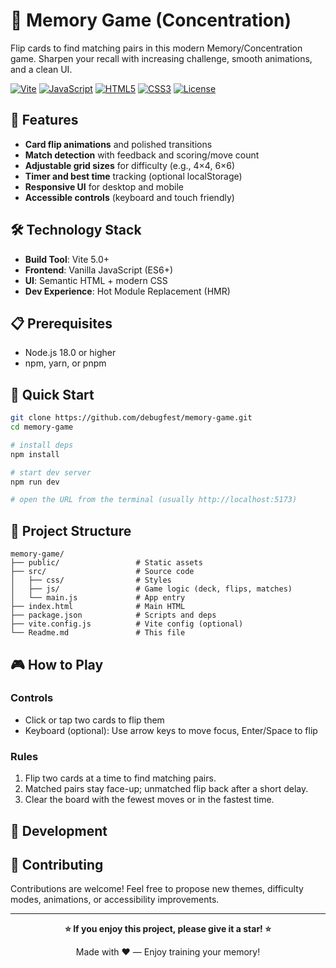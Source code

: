 # 🧠 Memory Game (Concentration)

Flip cards to find matching pairs in this modern Memory/Concentration game. Sharpen your recall with increasing challenge, smooth animations, and a clean UI.

[![Vite](https://img.shields.io/badge/Vite-5.0+-646CFF.svg)](https://vitejs.dev)
[![JavaScript](https://img.shields.io/badge/JavaScript-ES6+-F7DF1E.svg)](https://javascript.info)
[![HTML5](https://img.shields.io/badge/HTML5-Semantics-E34F26.svg)](https://developer.mozilla.org/en-US/docs/Web/HTML)
[![CSS3](https://img.shields.io/badge/CSS3-Modern-1572B6.svg)](https://developer.mozilla.org/en-US/docs/Web/CSS)
[![License](https://img.shields.io/badge/License-MIT-green.svg)](LICENSE)

## 🌟 Features

- **Card flip animations** and polished transitions
- **Match detection** with feedback and scoring/move count
- **Adjustable grid sizes** for difficulty (e.g., 4×4, 6×6)
- **Timer and best time** tracking (optional localStorage)
- **Responsive UI** for desktop and mobile
- **Accessible controls** (keyboard and touch friendly)

## 🛠️ Technology Stack

- **Build Tool**: Vite 5.0+
- **Frontend**: Vanilla JavaScript (ES6+)
- **UI**: Semantic HTML + modern CSS
- **Dev Experience**: Hot Module Replacement (HMR)

## 📋 Prerequisites

- Node.js 18.0 or higher
- npm, yarn, or pnpm

## 🚀 Quick Start

```bash
git clone https://github.com/debugfest/memory-game.git
cd memory-game

# install deps
npm install

# start dev server
npm run dev

# open the URL from the terminal (usually http://localhost:5173)
```

## 📁 Project Structure

```
memory-game/
├── public/                 # Static assets
├── src/                    # Source code
│   ├── css/                # Styles
│   ├── js/                 # Game logic (deck, flips, matches)
│   └── main.js             # App entry
├── index.html              # Main HTML
├── package.json            # Scripts and deps
├── vite.config.js          # Vite config (optional)
└── Readme.md               # This file
```

## 🎮 How to Play

### Controls
- Click or tap two cards to flip them
- Keyboard (optional): Use arrow keys to move focus, Enter/Space to flip

### Rules
1. Flip two cards at a time to find matching pairs.
2. Matched pairs stay face-up; unmatched flip back after a short delay.
3. Clear the board with the fewest moves or in the fastest time.

## 🔧 Development


## 🤝 Contributing

Contributions are welcome! Feel free to propose new themes, difficulty modes, animations, or accessibility improvements.

---

<div align="center">

**⭐ If you enjoy this project, please give it a star! ⭐**

Made with ❤️ — Enjoy training your memory!

</div>